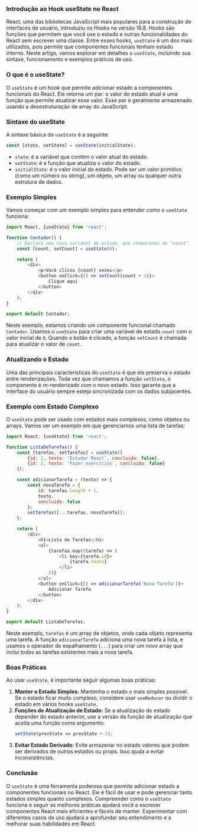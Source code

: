 ### Introdução ao Hook useState no React

React, uma das bibliotecas JavaScript mais populares para a construção de interfaces de usuário, introduziu os Hooks na
versão 16.8. Hooks são funções que permitem que você use o estado e outras funcionalidades do React sem escrever uma
classe. Entre esses hooks, `useState` é um dos mais utilizados, pois permite que componentes funcionais tenham estado
interno. Neste artigo, vamos explorar em detalhes o `useState`, incluindo sua sintaxe, funcionamento e exemplos práticos
de uso.

### O que é o useState?

O `useState` é um hook que permite adicionar estado a componentes funcionais do React. Ele retorna um par: o valor do
estado atual e uma função que permite atualizar esse valor. Esse par é geralmente armazenado usando a desestruturação de
array do JavaScript.

### Sintaxe do useState

A sintaxe básica do `useState` é a seguinte:

```javascript
const [state, setState] = useState(initialState);
```

- `state`: é a variável que contém o valor atual do estado.
- `setState`: é a função que atualiza o valor do estado.
- `initialState`: é o valor inicial do estado. Pode ser um valor primitivo (como um número ou string), um objeto, um
  array ou qualquer outra estrutura de dados.

### Exemplo Simples

Vamos começar com um exemplo simples para entender como o `useState` funciona:

```javascript
import React, {useState} from 'react';

function Contador() {
    // Declara uma nova variável de estado, que chamaremos de "count"
    const [count, setCount] = useState(0);

    return (
        <div>
            <p>Você clicou {count} vezes</p>
            <button onClick={() => setCount(count + 1)}>
                Clique aqui
            </button>
        </div>
    );
}

export default Contador;
```

Neste exemplo, estamos criando um componente funcional chamado `Contador`. Usamos o `useState` para criar uma variável
de estado `count` com o valor inicial de `0`. Quando o botão é clicado, a função `setCount` é chamada para atualizar o
valor de `count`.

### Atualizando o Estado

Uma das principais características do `useState` é que ele preserva o estado entre renderizações. Toda vez que chamamos
a função `setState`, o componente é re-renderizado com o novo estado. Isso garante que a interface do usuário sempre
esteja sincronizada com os dados subjacentes.

### Exemplo com Estado Complexo

O `useState` pode ser usado com estados mais complexos, como objetos ou arrays. Vamos ver um exemplo em que gerenciamos
uma lista de tarefas:

```javascript
import React, {useState} from 'react';

function ListaDeTarefas() {
    const [tarefas, setTarefas] = useState([
        {id: 1, texto: 'Estudar React', concluida: false},
        {id: 2, texto: 'Fazer exercícios', concluida: false}
    ]);

    const adicionarTarefa = (texto) => {
        const novaTarefa = {
            id: tarefas.length + 1,
            texto,
            concluida: false
        };
        setTarefas([...tarefas, novaTarefa]);
    };

    return (
        <div>
            <h1>Lista de Tarefas</h1>
            <ul>
                {tarefas.map((tarefa) => (
                    <li key={tarefa.id}>
                        {tarefa.texto}
                    </li>
                ))}
            </ul>
            <button onClick={() => adicionarTarefa('Nova Tarefa')}>
                Adicionar Tarefa
            </button>
        </div>
    );
}

export default ListaDeTarefas;
```

Neste exemplo, `tarefas` é um array de objetos, onde cada objeto representa uma tarefa. A função `adicionarTarefa`
adiciona uma nova tarefa à lista, e usamos o operador de espalhamento (`...`) para criar um novo array que inclui todas
as tarefas existentes mais a nova tarefa.

### Boas Práticas

Ao usar `useState`, é importante seguir algumas boas práticas:

1. **Manter o Estado Simples:** Mantenha o estado o mais simples possível. Se o estado ficar muito complexo, considere
   usar `useReducer` ou dividir o estado em vários hooks `useState`.
2. **Funções de Atualização de Estado:** Se a atualização do estado depender do estado anterior, use a versão da função
   de atualização que aceita uma função como argumento:
   ```javascript
   setState(prevState => prevState + 1);
   ```
3. **Evitar Estado Derivado:** Evite armazenar no estado valores que podem ser derivados de outros estados ou props.
   Isso ajuda a evitar inconsistências.

### Conclusão

O `useState` é uma ferramenta poderosa que permite adicionar estado a componentes funcionais no React. Ele é fácil de
usar e pode gerenciar tanto estados simples quanto complexos. Compreender como o `useState` funciona e seguir as
melhores práticas ajudará você a escrever componentes React mais eficientes e fáceis de manter. Experimentar com
diferentes casos de uso ajudará a aprofundar seu entendimento e a melhorar suas habilidades em React.